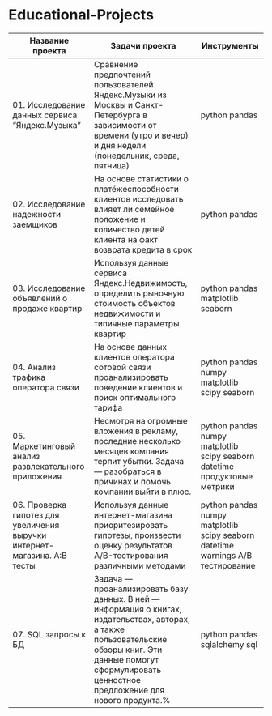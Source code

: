 # Educational-Projects
| Название проекта         | Задачи проекта | Инструменты |
|--------------------------|-----------------|--------------------|
| 01. Исследование данных сервиса “Яндекс.Музыка”               | Сравнение предпочтений пользователей Яндекс.Музыки из Москвы и Санкт-Петербурга в зависимости от времени (утро и вечер) и дня недели (понедельник, среда, пятница)         | python pandas              | 
| 02. Исследование надежности заемщиков                  | На основе статистики о платёжеспособности клиентов исследовать влияет ли семейное положение и количество детей клиента на факт возврата кредита в срок           | python pandas              | 
| 03. Исследование объявлений о продаже квартир                 | Используя данные сервиса Яндекс.Недвижимость, определить рыночную стоимость объектов недвижимости и типичные параметры квартир           | python pandas matplotlib seaborn                 |
| 04. Анализ трафика оператора связи                | На основе данных клиентов оператора сотовой связи проанализировать поведение клиентов и поиск оптимального тарифа           | python pandas numpy matplotlib scipy seaborn              | 
| 05. Маркетинговый анализ развлекательного приложения              | Несмотря на огромные вложения в рекламу, последние несколько месяцев компания терпит убытки. Задача — разобраться в причинах и помочь компании выйти в плюс.           | python pandas numpy matplotlib scipy seaborn datetime продуктовые метрики               | 
| 06. Проверка гипотез для увеличения выручки интернет-магазина. А:В тесты                 | Используя данные интернет-магазина приоритезировать гипотезы, произвести оценку результатов A/B-тестирования различными методами           | python pandas numpy matplotlib scipy seaborn datetime warnings A/B тестирование              | 
| 07. SQL запросы к БД            | Задача — проанализировать базу данных. В ней — информация о книгах, издательствах, авторах, а также пользовательские обзоры книг. Эти данные помогут сформулировать ценностное предложение для нового продукта.%           | python pandas sqlalchemy sql              | 
